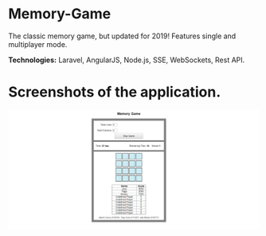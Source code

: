 # Memory-Game

The classic memory game, but updated for 2019! Features single and multiplayer mode.

**Technologies:** Laravel, AngularJS, Node.js, SSE, WebSockets, Rest API.

# Screenshots of the application.

<img src="screenshots/Capturar.PNG" >


